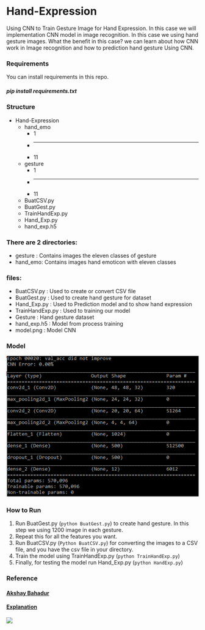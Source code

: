 # Hand-Expression
Using CNN to Train Gesture Image for Hand Expression. In this case we will implementation CNN model in image recognition. In this case we using hand gesture images. What the benefit in this case? we can learn about how CNN work in Image recognition and how to prediction hand gesture Using CNN. 

### Requirements
You can install requirements in this repo.

##### pip install requirements.txt

### Structure
* Hand-Expression
  * hand_emo
    * 1
    * ---
    * 11
  * gesture
    * 1
    * ---
    * 11
  * BuatCSV.py
  * BuatGest.py
  * TrainHandExp.py
  * Hand_Exp.py
  * hand_exp.h5
 
### There are 2 directories:
* gesture : Contains images the eleven classes of gesture
* hand_emo: Contains images hand emoticon with eleven classes

### files:
* BuatCSV.py : Used to create or convert CSV file
* BuatGest.py : Used to create hand gesture for dataset
* Hand_Exp.py : Used to Prediction model and to show hand expression
* TrainHandExp.py : Used to training our model
* Gesture : Hand gesture dataset 
* hand_exp.h5 : Model from process training
* model.png : Model CNN

### Model
<img src="https://github.com/pujoseno/Hand-Expression/blob/master/model.PNG">

### How to Run

1) Run BuatGest.py (`python BuatGest.py`) to create hand gesture. In this step we using 1200 image in each gesture.
2) Repeat this for all the features you want.
3) Run BuatCSV.py (`Python BuatCSV.py`) for converting the images to a CSV file, and you have the csv file in your directory.
4) Train the model using TrainHandExp.py (`python TrainHandExp.py`)
5) Finally, for testing the model run Hand_Exp.py (`python HandExp.py`)

### Reference

#### [Akshay Bahadur](https://github.com/akshaybahadur21/Emojinator)
#### [Explanation](https://github.com/akshaybahadur21/Emojinator)
 
<img src="https://github.com/pujoseno/Hand-Expression/blob/master/hand_exp.gif">
